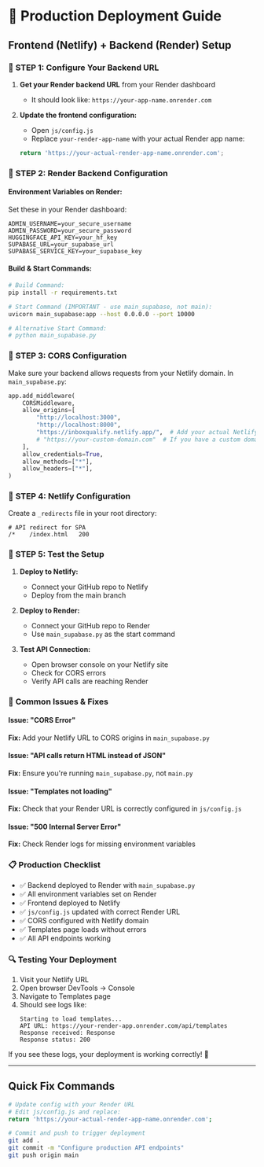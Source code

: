 # 🚀 Production Deployment Guide

## Frontend (Netlify) + Backend (Render) Setup

### 🔧 **STEP 1: Configure Your Backend URL**

1. **Get your Render backend URL** from your Render dashboard
   - It should look like: `https://your-app-name.onrender.com`

2. **Update the frontend configuration:**
   - Open `js/config.js`
   - Replace `your-render-app-name` with your actual Render app name:
   ```javascript
   return 'https://your-actual-render-app-name.onrender.com';
   ```

### 🔧 **STEP 2: Render Backend Configuration**

#### Environment Variables on Render:
Set these in your Render dashboard:
```
ADMIN_USERNAME=your_secure_username
ADMIN_PASSWORD=your_secure_password
HUGGINGFACE_API_KEY=your_hf_key
SUPABASE_URL=your_supabase_url
SUPABASE_SERVICE_KEY=your_supabase_key
```

#### Build & Start Commands:
```bash
# Build Command:
pip install -r requirements.txt

# Start Command (IMPORTANT - use main_supabase, not main):
uvicorn main_supabase:app --host 0.0.0.0 --port 10000

# Alternative Start Command:
# python main_supabase.py
```

### 🔧 **STEP 3: CORS Configuration**

Make sure your backend allows requests from your Netlify domain. In `main_supabase.py`:

```python
app.add_middleware(
    CORSMiddleware,
    allow_origins=[
        "http://localhost:3000",
        "http://localhost:8000", 
        "https://inboxqualify.netlify.app/",  # Add your actual Netlify URL
        # "https://your-custom-domain.com"  # If you have a custom domain
    ],
    allow_credentials=True,
    allow_methods=["*"],
    allow_headers=["*"],
)
```

### 🔧 **STEP 4: Netlify Configuration**

Create a `_redirects` file in your root directory:
```
# API redirect for SPA
/*    /index.html   200
```

### 🔧 **STEP 5: Test the Setup**

1. **Deploy to Netlify:**
   - Connect your GitHub repo to Netlify
   - Deploy from the main branch

2. **Deploy to Render:**
   - Connect your GitHub repo to Render
   - Use `main_supabase.py` as the start command

3. **Test API Connection:**
   - Open browser console on your Netlify site
   - Check for CORS errors
   - Verify API calls are reaching Render

### 🚨 **Common Issues & Fixes**

#### Issue: "CORS Error"
**Fix:** Add your Netlify URL to CORS origins in `main_supabase.py`

#### Issue: "API calls return HTML instead of JSON"
**Fix:** Ensure you're running `main_supabase.py`, not `main.py`

#### Issue: "Templates not loading"
**Fix:** Check that your Render URL is correctly configured in `js/config.js`

#### Issue: "500 Internal Server Error"
**Fix:** Check Render logs for missing environment variables

### 📋 **Production Checklist**

- ✅ Backend deployed to Render with `main_supabase.py`
- ✅ All environment variables set on Render
- ✅ Frontend deployed to Netlify
- ✅ `js/config.js` updated with correct Render URL
- ✅ CORS configured with Netlify domain
- ✅ Templates page loads without errors
- ✅ All API endpoints working

### 🔍 **Testing Your Deployment**

1. Visit your Netlify URL
2. Open browser DevTools → Console
3. Navigate to Templates page
4. Should see logs like:
   ```
   Starting to load templates...
   API URL: https://your-render-app.onrender.com/api/templates
   Response received: Response
   Response status: 200
   ```

If you see these logs, your deployment is working correctly! 🎉

---

## Quick Fix Commands

```bash
# Update config with your Render URL
# Edit js/config.js and replace:
return 'https://your-actual-render-app-name.onrender.com';

# Commit and push to trigger deployment
git add .
git commit -m "Configure production API endpoints"
git push origin main
```
